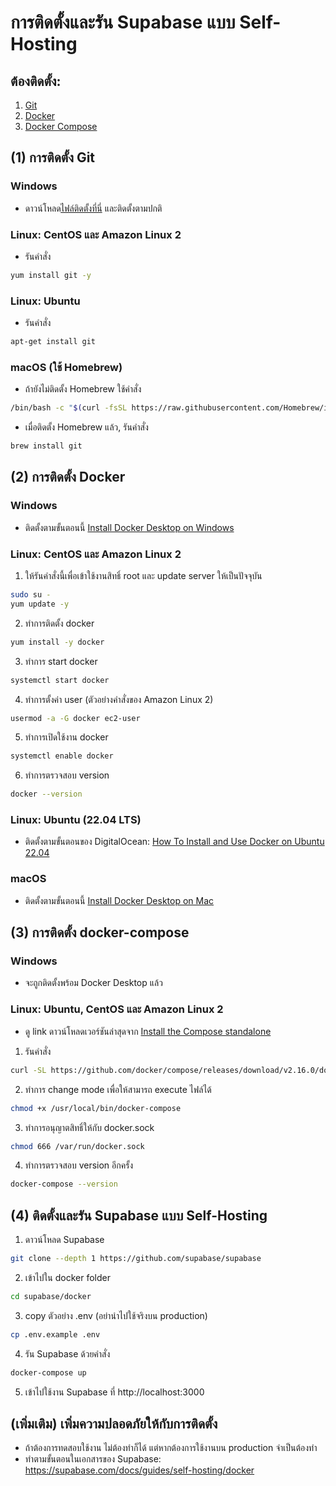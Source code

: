 # การติดตั้งและรัน Supabase แบบ Self-Hosting

## ต้องติดตั้ง:

1. [Git](https://git-scm.com/downloads)
2. [Docker](https://docs.docker.com/engine/install/)
3. [Docker Compose](https://docs.docker.com/compose/install/)


## (1) การติดตั้ง Git

### Windows

- ดาวน์โหลด[ไฟล์ติดตั้งที่นี่](https://git-scm.com/downloads) และติดตั้งตามปกติ

### Linux: CentOS และ Amazon Linux 2

- รันคำสั่ง

```sh
yum install git -y
```

### Linux: Ubuntu

- รันคำสั่ง

```sh
apt-get install git
```

### macOS (ใช้ Homebrew)

- ถ้ายังไม่ติดตั้ง Homebrew ใช้คำสั่ง

```sh
/bin/bash -c "$(curl -fsSL https://raw.githubusercontent.com/Homebrew/install/HEAD/install.sh)"
```

- เมื่อติดตั้ง Homebrew แล้ว, รันคำสั่ง

```sh
brew install git
```


## (2) การติดตั้ง Docker

### Windows

- ติดตั้งตามขั้นตอนนี้ [Install Docker Desktop on Windows](https://docs.docker.com/desktop/install/windows-install/)

### Linux: CentOS และ Amazon Linux 2

1. ให้รันคำสั่งนี้เพื่อเข้าใช้งานสิทธิ์ root และ update server ให้เป็นปัจจุบัน

```bash
sudo su -
yum update -y
```

2. ทำการติดตั้ง docker

```bash
yum install -y docker
```

3. ทำการ start docker

```bash
systemctl start docker
```

4. ทำการตั้งค่า user (ตัวอย่างคำสั่งของ Amazon Linux 2)

```bash
usermod -a -G docker ec2-user
```

5. ทำการเปิดใช้งาน docker

```bash
systemctl enable docker
```

6. ทำการตรวจสอบ version

```bash
docker --version
```

### Linux: Ubuntu (22.04 LTS)

- ติดตั้งตามขั้นตอนของ
  DigitalOcean: [How To Install and Use Docker on Ubuntu 22.04](https://www.digitalocean.com/community/tutorials/how-to-install-and-use-docker-on-ubuntu-22-04)

### macOS

- ติดตั้งตามขั้นตอนนี้ [Install Docker Desktop on Mac](https://docs.docker.com/desktop/install/mac-install/)


## (3) การติดตั้ง docker-compose

### Windows

- จะถูกติดตั้งพร้อม Docker Desktop แล้ว

### Linux: Ubuntu, CentOS และ Amazon Linux 2

- ดู link ดาวน์โหลดเวอร์ชันล่าสุดจาก [Install the Compose standalone](https://docs.docker.com/compose/install/other/)

1. รันคำสั่ง

```sh
curl -SL https://github.com/docker/compose/releases/download/v2.16.0/docker-compose-linux-x86_64 -o /usr/local/bin/docker-compose
```

2. ทำการ change mode เพื่อให้สามารถ execute ไฟล์ได้

```bash
chmod +x /usr/local/bin/docker-compose
```

3. ทำการอนุญาตสิทธิ์ให้กับ docker.sock

```bash
chmod 666 /var/run/docker.sock
```

4. ทำการตรวจสอบ version อีกครั้ง

```bash
docker-compose --version
```


## (4) ติดตั้งและรัน Supabase แบบ Self-Hosting

1. ดาวน์โหลด Supabase

```sh
git clone --depth 1 https://github.com/supabase/supabase
```

2. เข้าไปใน docker folder

```sh
cd supabase/docker
```

3. copy ตัวอย่าง .env (อย่านำไปใช้จริงบน production)

```sh
cp .env.example .env
```

4. รัน Supabase ด้วยคำสั่ง

```sh
docker-compose up
```

5. เข้าไปใช้งาน Supabase ที่ http://localhost:3000


## (เพิ่มเติม) เพิ่มความปลอดภัยให้กับการติดตั้ง

- ถ้าต้องการทดสอบใช้งาน ไม่ต้องทำก็ได้ แต่หากต้องการใช้งานบน production จำเป็นต้องทำ
- ทำตามขั้นตอนในเอกสารของ Supabase: https://supabase.com/docs/guides/self-hosting/docker